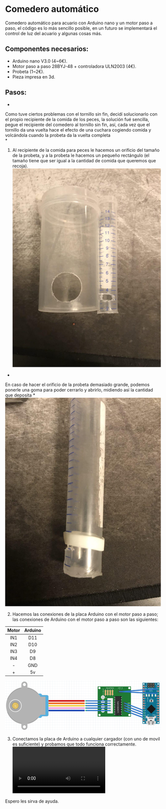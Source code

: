 # Comedero automático
Comedero automático para acuario con Arduino nano y un motor paso a paso, el código es lo más sencillo posible, en un futuro se implementará el control de luz del acuario y algunas cosas más.

## Componentes necesarios: 
* Arduino nano V3.0 (4~6€).
* Motor paso a paso 28BYJ-48 + controladora ULN2003 (4€).
* Probeta (1~2€).
* Pieza impresa en 3d.

## Pasos:

* 
Como tuve ciertos problemas con el tornillo sin fin, decidí solucionarlo con el propio recipiente de la comida de los peces, la solución fué sencilla, pegue el recipiente del comedero al tornillo sin fin, así, cada vez que el tornillo da una vuelta hace el efecto de una cuchara cogiendo comida y volcándola cuando la probeta da la vuelta completa    
*

1. Al recipiente de la comida para peces le  hacemos un orificio del tamaño de la probeta, y a la probeta le hacemos un pequeño rectángulo (el tamaño tiene que ser igual a la cantidad de comida que queremos que recoja).
![mod1](images/mod1.jpg)
* 
En caso de hacer el orificio de la probeta demasiado grande, podemos ponerle una goma para poder cerrarlo y abrirlo, midiendo así la cantidad que deposita
* 
![mod1](images/mod2.jpg)

2. Hacemos las conexiones de la placa Arduino con el motor paso a paso; las conexiones de Arduino con el motor paso a paso son las siguientes:

| **Motor** | **Arduino** |
| :---: | :-----: |
| IN1   |   D11   |
| IN2   |   D10   |
| IN3   |   D9    |
| IN4   |   D8    |
|  -    |   GND   |
|  +    |   5v    |

![conexiones](images/conexionesArduino.png)

3. Conectamos la placa de Arduino a cualquier cargador (con uno de movil es suficiente) y probamos que todo funciona correctamente.
![prueba](images/comederoAutomatico.mp4)

Espero les sirva de ayuda.